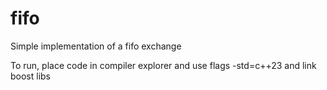 # fifo
Simple implementation of a fifo exchange

To run, place code in compiler explorer and use flags -std=c++23 and link boost libs
